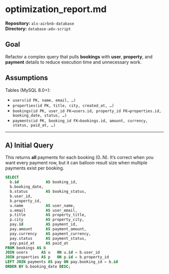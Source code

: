 # optimization_report.md

**Repository:** `alx-airbnb-database`  
**Directory:** `database-adv-script`

## Goal
Refactor a complex query that pulls **bookings** with **user**, **property**, and **payment** details to reduce execution time and unnecessary work.

## Assumptions
Tables (MySQL 8.0+):
- `users(id PK, name, email, …)`
- `properties(id PK, title, city, created_at, …)`
- `bookings(id PK, user_id FK→users.id, property_id FK→properties.id, booking_date, status, …)`
- `payments(id PK, booking_id FK→bookings.id, amount, currency, status, paid_at, …)`

---

## A) Initial Query
This returns **all** payments for each booking (0..N). It’s correct when you want every payment row, but it can balloon result size when multiple payments exist per booking.

```sql
SELECT
  b.id            AS booking_id,
  b.booking_date,
  b.status        AS booking_status,
  b.user_id,
  b.property_id,
  u.name          AS user_name,
  u.email         AS user_email,
  p.title         AS property_title,
  p.city          AS property_city,
  pay.id          AS payment_id,
  pay.amount      AS payment_amount,
  pay.currency    AS payment_currency,
  pay.status      AS payment_status,
  pay.paid_at     AS paid_at
FROM bookings AS b
JOIN users      AS u   ON u.id = b.user_id
JOIN properties AS p   ON p.id = b.property_id
LEFT JOIN payments AS pay ON pay.booking_id = b.id
ORDER BY b.booking_date DESC;
